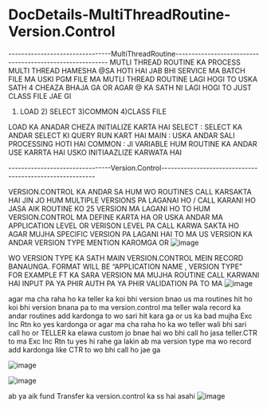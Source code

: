 # DocDetails-MultiThreadRoutine-Version.Control

--------------------------------MultiThreadRoutine---------------------------------------------------------
MUTLI THREAD ROUTINE KA PROCESS  MULTI THREAD HAMESHA @SA HOTI HAI JAB BHI SERVICE MA BATCH FILE MA USKI PGM FILE MA MUTLI THREAD ROUTINE LAGI HOGI TO USKA SATH 4 CHEAZA BHAJA GA  OR AGAR @ KA SATH NI LAGI HOGI TO JUST CLASS FILE JAE GI

1) LOAD 2) SELECT 3)COMMON 4)CLASS FILE

LOAD KA ANADAR CHEZA INITIALIZE KARTA HAI
SELECT : SELECT KA ANDAR SELECT KI QUERY RUN KART HAI
MAIN   : USKA ANDAR SALI PROCESSING HOTI HAI
COMMON : JI VARIABLE HUM ROUTINE KA ANDAR USE KARRTA HAI USKO INITIAAZLIZE KARWATA HAI

--------------------------------Version.Control---------------------------------------------------------


VERSION.CONTROL KA ANDAR SA HUM WO ROUTINES CALL KARSAKTA HAI JIN JO HUM MULTIPLE VERSIONS PA LAGANAI HO / CALL KARANI HO JASA AIK ROUTINE KO 
25 VERSION MA LAGANI HO TO HUM VERSION.CONTROL MA DEFINE KARTA HA OR USKA ANDAR MA APPLICATION LEVEL OR VERISON LEVEL PA CALL KARWA SAKTA 
HO AGAR MUJHA SPECIFIC VERSION PA LAGANI HAI TO MA US VERSION KA ANDAR VERSION TYPE MENTION KAROMGA OR
![image](https://user-images.githubusercontent.com/40827670/223343306-a0e4fa90-f21e-4e67-b111-2eaa918ad5fd.png)

WO VERSION TYPE KA SATH MAIN VERSION.CONTROL MEIN RECORD BANAUNGA. FORMAT WILL BE “APPLICATION NAME , VERSION TYPE”  
FOR EXAMPLE FT KA SARA VERSION MA MUJHA ROUTINE CALL KARWANI HAI INPUT PA YA PHIR AUTH PA YA PHIR VALIDATION PA TO MA
![image](https://user-images.githubusercontent.com/40827670/223344339-7341bba3-3a09-44a9-8fec-0e0ff5f3d242.png)

agar ma cha raha ho ka teller ka koi bhi version bnao us ma routines hit ho koi bhi version bnana pa to ma version.control ma teller wala record ka andar routines add 
kardonga to wo sari hit kara ga or us ka bad mujha Exc Inc Rtn ko yes kardonga or agar ma cha raha ho ka wo teller wali bhi sari call ho or TELLER ka elawa custom jo bnae hai wo bhi call ho jasa teller.CTR to ma Exc Inc Rtn tu yes hi rahe ga lakin ab ma version type ma wo record add kardonga like CTR to wo bhi call ho jae ga

![image](https://user-images.githubusercontent.com/40827670/223346246-d3a33b5a-8d94-49f7-b9a8-a41dd9f5f540.png)

![image](https://user-images.githubusercontent.com/40827670/223347976-293e1bba-3791-403f-a2e5-5856d1fb9345.png)


ab ya aik fund Transfer ka version.control ka ss hai asahi
![image](https://user-images.githubusercontent.com/40827670/223348711-07d52b67-18e4-4334-a479-2740150b0711.png)


